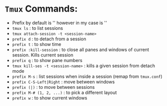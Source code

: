 # `Tmux` Commands:
- Prefix by default is '<C-b>' however in my case is '<C-t>'
- `tmux ls` : to list sessions
- `tmux attach-session -t <session-name>`
- `prefix d` : to detach from a session
- `prefix t` : to show time
- `prefix :kill-session` : to close all panes and windows of current session. Kills current session
- `prefix q` : to show pane numbers
- `tmux kill-ses -t <session-name>` : kills a given session from detach mode
- `prefix M-s` : list sessions when inside a session (remap from `tmux.conf`)
- `prefix C-S-Left|Right` : move between windows
- `prefix (|)` : to move between sessions
- `prefix M-# (1, 2, ...)` : to pick a different layout
- `prefix w` : to show current windows
